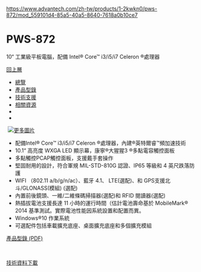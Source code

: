 https://www.advantech.com/zh-tw/products/1-2kwkn0/pws-872/mod_559101d4-85a5-40a5-8640-7618a0b10ce7

# PWS-872

10“ 工業級平板電腦，配備 Intel® Core™ i3/i5/i7 Celeron ®處理器

[回上層](https://www.advantech.com/zh-tw/products/%e5%b7%a5%e6%a5%ad%e5%b9%b3%e6%9d%bf%e9%9b%bb%e8%85%a6/sub_1-2kwkn0)

- [總覽](https://www.advantech.com/zh-tw/products/1-2kwkn0/pws-872/mod_559101d4-85a5-40a5-8640-7618a0b10ce7#Overview)
- [產品型錄](https://www.advantech.com/zh-tw/products/1-2kwkn0/pws-872/mod_559101d4-85a5-40a5-8640-7618a0b10ce7#Spec)
- [技術支援](https://www.advantech.com/zh-tw/products/1-2kwkn0/pws-872/mod_559101d4-85a5-40a5-8640-7618a0b10ce7#Support)
- [相關資源](https://www.advantech.com/zh-tw/products/1-2kwkn0/pws-872/mod_559101d4-85a5-40a5-8640-7618a0b10ce7#RelatedMaterials)
- [](https://advdownload.advantech.com/productfile/PIS/PWS-872/file/PWS-872_DS(101722)20221027104409.pdf)
- [](https://iotmart.advantech.com.tw/Buy-Online/bymodel-PWS-872.htm)

 ![](https://advdownload.advantech.com/productfile/PIS/PWS-872/Product%20-%20Photo(Main)/PWS872_Front2%20_S20171113091935.jpg)[更多圖片](https://www.advantech.com/zh-tw/products/1-2kwkn0/pws-872/mod_559101d4-85a5-40a5-8640-7618a0b10ce7#)

- 配備Intel® Core™ i3/i5/i7 Celeron ®處理器，內建®英特爾睿™頻加速技術
- 10.1“ 高亮度 WXGA LED 顯示幕，康寧®大猩猩3 ®多點電容觸控面板
- 多點觸控PCAP觸控面板，支援戴手套操作
- 堅固耐用的設計，符合軍規 MIL-STD-810G 認證、IP65 等級和 4 英尺跌落防護
- WIFI （802.11 a/b/g/n/ac）、藍牙 4.1、 LTE(選配)、和 GPS支援北斗/GLONASS(模組) (選配)
- 內置前後鏡頭、一維/二維條碼掃描器(選配)和 RFID 閱讀器(選配)
- 熱插拔電池支援長達 11 小時的運行時間（估計電池壽命基於 MobileMark® 2014 基準測試。實際電池性能因系統設置和配置而異。
- Windows®10 作業系統
- 可選配件包括車載擴充底座、桌面擴充底座和多個擴充模組

[產品型錄 (PDF)](https://advdownload.advantech.com/productfile/PIS/PWS-872/file/PWS-872_DS(101722)20221027104409.pdf)

 

[技術資料下載](https://www.advantech.com/zh-tw/search/?q=PWS-872&st=support)
